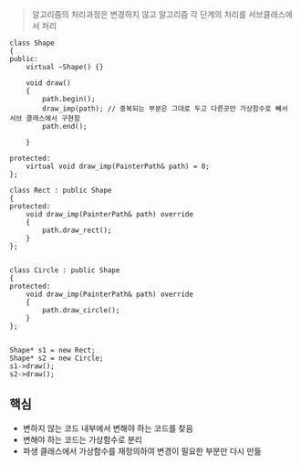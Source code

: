 > 알고리즘의 처리과정은 변경하지 않고 알고리즘 각 단계의 처리를 서브클래스에서 처리

```
class Shape
{
public:
	virtual ~Shape() {}

	void draw() 
	{
		path.begin();
		draw_imp(path); // 중복되는 부분은 그대로 두고 다른곳만 가상함수로 빼서 서브 클래스에서 구현함
		path.end();

	}

protected:
	virtual void draw_imp(PainterPath& path) = 0;
};

class Rect : public Shape
{
protected:
	void draw_imp(PainterPath& path) override
	{
		path.draw_rect();
	}
};


class Circle : public Shape
{
protected:
	void draw_imp(PainterPath& path) override
	{
		path.draw_circle();
	}
};


Shape* s1 = new Rect;
Shape* s2 = new Circle;
s1->draw();
s2->draw();

```
## 핵심
* 변하지 않는 코드 내부에서 변해야 하는 코드를 찾음
* 변해야 하는 코드는 가상함수로 분리
* 파생 클래스에서 가상함수를 재정의하여 변경이 필요한 부분만 다시 만듦
